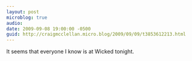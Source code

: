 ```yaml
---
layout: post
microblog: true
audio: 
date: 2009-09-08 19:00:00 -0500
guid: http://craigmcclellan.micro.blog/2009/09/09/t3853612213.html
---
```

It seems that everyone I know is at Wicked tonight.
